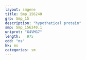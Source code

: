 ```yaml
---
layout: smgene
title: Smp_156240
grp: Smp_15
description: "hypothetical protein"
smp: Smp_156240.1
uniprot: "G4VMG7"
length:   975
cdd: "ns"
kk: ns
categories: sm
---
```

